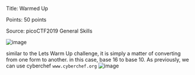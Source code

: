 Title: Warmed Up

Points: 50 points

Source: picoCTF2019 General Skills

![image](https://user-images.githubusercontent.com/91729496/235200586-4d59106d-c41a-41e3-ae53-9bd1419384e5.png)

similar to the Lets Warm Up challenge, it is simply a matter of converting from one form to another. in this case, base 16 to base 10. As previously, we can use cyberchef `www.cyberchef.org`
![image](https://user-images.githubusercontent.com/91729496/235204613-4ae36c20-0654-4ccb-9637-91c57ed6c4ab.png)
